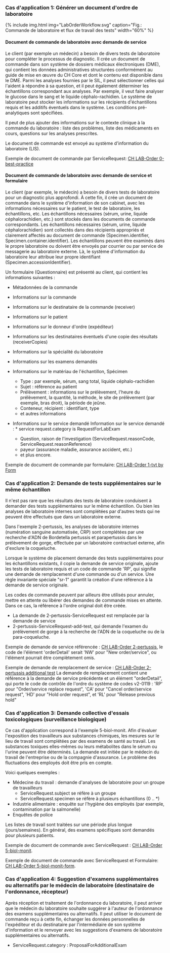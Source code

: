 <!-- markdownlint-disable MD001 MD033 MD041 -->
<!--
╭───────────────────── UC-french  ──────────────────────────╮
│  UC-english is original, german and french are dependent  │
╰───────────────────────────────────────────────────────────╯
-->
### Cas d'application 1: Générer un document d'ordre de laboratoire

{% include img.html img="LabOrderWorkflow.svg" caption="Fig.: Commande de laboratoire et flux de travail des tests" width="60%" %}

#### Document de commande de laboratoire avec demande de service

Le client (par exemple un médecin) a besoin de divers tests de laboratoire pour compléter le processus de diagnostic. Il crée un document de commande dans son système de dossiers médicaux électroniques (DME), qui contient les données administratives structurées conformément au guide de mise en œuvre du CH Core et dont le contenu est disponible dans le DME. Parmi les analyses fournies par le SIL, il peut sélectionner celles qui l'aident à répondre à sa question, et il peut également déterminer les échantillons correspondant aux analyses. Par exemple, il veut faire analyser le glucose dans le sang et le liquide céphalo-rachidien. Le système de laboratoire peut stocker les informations sur les récipients d'échantillons requis et les additifs éventuels dans le système. Les conditions pré-analytiques sont spécifiées.

Il peut de plus ajouter des informations sur le contexte clinique à la commande du laboratoire : liste des problèmes, liste des médicaments en cours, questions sur les analyses prescrites.

Le document de commande est envoyé au système d'information du laboratoire (LIS).

Exemple de document de commande par ServiceRequest: [CH LAB-Order 0-best-practice](Bundle-0-best-practice-document-with-sr.html)

#### Document de commande de laboratoire avec demande de service et formulaire

Le client (par exemple, le médecin) a besoin de divers tests de laboratoire pour un diagnostic plus approfondi. À cette fin, il crée un document de commande dans le système d'information de son cabinet, avec les informations nécessaires sur le patient, le test de laboratoire, les échantillons, etc. Les échantillons nécessaires (sérum, urine, liquide céphalorachidien, etc.) sont stockés dans les documents de commande correspondants. Les échantillons nécessaires (sérum, urine, liquide céphalorachidien) sont collectés dans des récipients appropriés et clairement affectés au document de commande (Specimen.identifier, Specimen.container.identifier). Les échantillons peuvent être examinés dans le propre laboratoire ou doivent être envoyés par courrier ou par service de messagerie au laboratoire externe. Là, le système d'information du laboratoire leur attribue leur propre identifiant (Specimen.accessionIdentifier).

Un formulaire (Questionnaire) est présenté au client, qui contient les informations suivantes :

* Métadonnées de la commande
* Informations sur la commande
* Informations sur le destinataire de la commande (receiver)
* Informations sur le patient
* Informations sur le donneur d'ordre (expéditeur)
* Informations sur les destinataires éventuels d'une copie des résultats (receiverCopies)
* Informations sur la spécialité du laboratoire
* Informations sur les examens demandés

* Informations sur le matériau de l'échantillon, Spécimen
  * Type : par exemple, sérum, sang total, liquide céphalo-rachidien
  * Sujet : référence au patient
  * Prélèvement : informations sur le prélèvement, l'heure du prélèvement, la quantité, la méthode, le site de prélèvement (par exemple, bras droit), la période de jeûne.
  * Conteneur, récipient : identifiant, type
  * et autres informations

* Informations sur le service demandé
  Information sur le service demandé : * service request.category is RequestForLabExam
  * Question, raison de l'investigation (ServiceRequest.reasonCode, ServiceRequest.reasonReference)
  * payeur (assurance maladie, assurance accident, etc.)
  * et plus encore.

Exemple de document de commande par formulaire: [CH LAB-Order 1-tvt by Form](Bundle-1-tvt-document-with-sr-and-form.html)

### Cas d'application 2: Demande de tests supplémentaires sur le même échantillon

Il n'est pas rare que les résultats des tests de laboratoire conduisent à demander des tests supplémentaires sur le même échantillon. Ou bien les analyses de laboratoire internes sont complétées par d'autres tests qui ne peuvent être effectués que dans un laboratoire externe.

Dans l'exemple 2-pertussis, les analyses de laboratoire internes (numération sanguine automatisée, CRP) sont complétées par une recherche d'ADN de Bordetella pertussis et parapertussis dans le prélèvement de gorge, effectuée par un laboratoire contractuel externe, afin d'exclure la coqueluche.

Lorsque le système de placement demande des tests supplémentaires pour les échantillons existants, il copie la demande de service originale, ajoute les tests de laboratoire requis et un code de commande 'RP', qui signifie une demande de remplacement d'une commande ou d'un service. Une règle invariante spéciale "sr-1" garantit la création d'une référence à la demande de service originale.

Les codes de commande peuvent par ailleurs être utilisés pour annuler, mettre en attente ou libérer des demandes de commande mises en attente. Dans ce cas, la référence à l'ordre original doit être créée.

* La demande de 2-pertussis-ServiceRequest est remplacée par la demande de service
* 2-pertussis-ServiceRequest-add-test, qui demande l'examen du prélèvement de gorge à la recherche de l'ADN de la coqueluche ou de la para-coqueluche.

Exemple de demande de service référencée : [CH LAB-Order 2-pertussis](ServiceRequest-2-pertussis-service-request.html), le code de l'élément 'orderDetail' serait 'NW' pour "New order/service", ou l'élément pourrait être complètement omis.

Exemple de demande de remplacement de service : [CH LAB-Order 2-pertussis additional test](ServiceRequest-2-pertussis-service-request-add-test.html)
La demande de remplacement contient une référence à la demande de service précédente et un élément "orderDetail", qui porte le code de contrôle de l'ordre du système de codes v2-0119 : 'RP' pour "Order/service replace request", 'CA' pour "Cancel order/service request", 'HD' pour "Hold order request", et 'RL' pour "Release previous hold"

### Cas d'application 3: Demande collective d'essais toxicologiques (surveillance biologique)

Ce cas d'application correspond à l'exemple 5-biol-monit. Afin d'évaluer l'exposition des travailleurs aux substances chimiques, les mesures sur le lieu de travail sont complétées par des examens de santé au travail. Les substances toxiques elles-mêmes ou leurs métabolites dans le sérum ou l'urine peuvent être déterminés. La demande est initiée par le médecin du travail de l'entreprise ou de la compagnie d'assurance. Le problème des fluctuations des employés doit être pris en compte.

Voici quelques exemples :

* Médecine du travail : demande d'analyses de laboratoire pour un groupe de travailleurs
  * ServiceRequest.subject se réfère à un groupe
  * ServiceRequest.specimen se réfère à plusieurs échantillons (0 .. *)
* Industrie alimentaire : enquête sur l'hygiène des employés (par exemple, contamination par la salmonelle)
* Enquêtes de police

Les listes de travail sont traitées sur une période plus longue (jours/semaines). En général, des examens spécifiques sont demandés pour plusieurs patients.

Exemple de document de commande avec ServiceRequest : [CH LAB-Order 5-biol-monit](Bundle-5-biol-monit-document-with-sr.html).

Exemple de document de commande avec ServiceRequest et Formulaire: [CH LAB-Order 5-biol-monit-form](Bundle-5-biol-monit-document-with-sr-and-form.html).

### Cas d'application 4: Suggestion d'examens supplémentaires ou alternatifs par le médecin de laboratoire (destinataire de l'ordonnance, récepteur)

Après réception et traitement de l'ordonnance du laboratoire, il peut arriver que le médecin du laboratoire souhaite suggérer à l'auteur de l'ordonnance des examens supplémentaires ou alternatifs. Il peut utiliser le document de commande reçu à cette fin, échanger les données personnelles de l'expéditeur et du destinataire par l'intermédiaire de son système d'information et le renvoyer avec les suggestions d'examens de laboratoire supplémentaires ou alternatifs.

* ServiceRequest.category : ProposalForAdditionalExam
